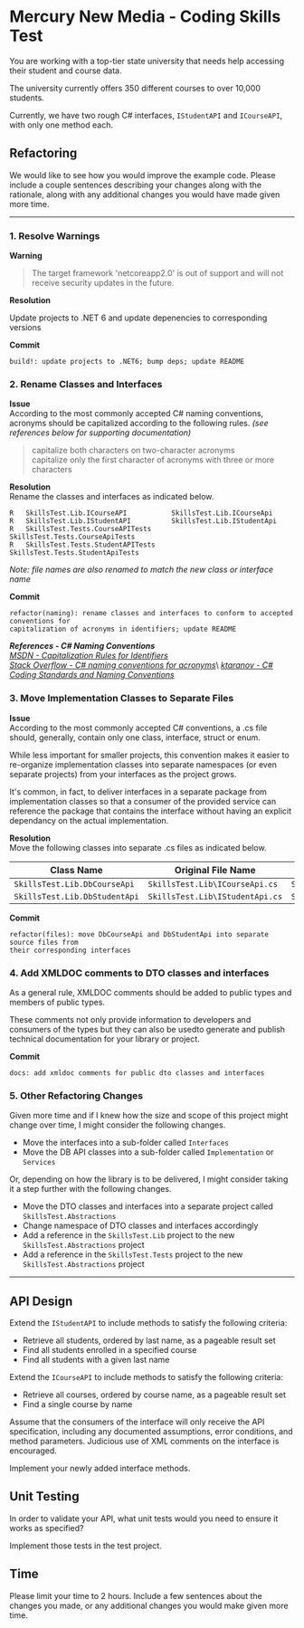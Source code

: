 # Mercury New Media - Coding Skills Test

You are working with a top-tier state university that needs help accessing their student and course data.

The university currently offers 350 different courses to over 10,000 students.

Currently, we have two rough C# interfaces, `IStudentAPI` and `ICourseAPI`, with only one method each.

## Refactoring

We would like to see how you would improve the example code. Please include a couple sentences describing your changes
along with the rationale, along with any additional changes you would have made given more time.

---

### 1. Resolve Warnings

**Warning**
> The target framework 'netcoreapp2.0' is out of support and will not receive security updates in the future.

**Resolution**

Update projects to .NET 6 and update depenencies to corresponding versions

**Commit**

    build!: update projects to .NET6; bump deps; update README

### 2. Rename Classes and Interfaces

**Issue**\
According to the most commonly accepted C# naming conventions, acronyms should be capitalized according to the following rules. *(see references below for supporting documentation)*

> capitalize both characters on two-character acronyms\
> capitalize only the first character of acronyms with three or more characters

**Resolution**\
Rename the classes and interfaces as indicated below.

    R   SkillsTest.Lib.ICourseAPI           SkillsTest.Lib.ICourseApi
    R   SkillsTest.Lib.IStudentAPI          SkillsTest.Lib.IStudentApi
    R   SkillsTest.Tests.CourseAPITests     SkillsTest.Tests.CourseApiTests
    R   SkillsTest.Tests.StudentAPITests    SkillsTest.Tests.StudentApiTests
*Note: file names are also renamed to match the new class or interface name*

**Commit**

    refactor(naming): rename classes and interfaces to conform to accepted conventions for 
    capitalization of acronyms in identifiers; update README

*__References - C# Naming Conventions__*\
[*MSDN - Capitalization Rules for Identifiers*](https://docs.microsoft.com/en-us/dotnet/standard/design-guidelines/capitalization-conventions#capitalization-rules-for-identifiers)\
[*Stack Overflow - C# naming conventions for acronyms*](https://stackoverflow.com/questions/2109171/c-sharp-naming-conventions-for-acronyms#:~:text=DO%20capitalize%20only%20the%20first,of%20a%20camel%2Dcased%20identifier.&text=DO%20NOT%20capitalize%20any%20of,of%20a%20camel%2Dcased%20identifier.)\
[*ktaranov - C# Coding Standards and Naming Conventions*](https://github.com/ktaranov/naming-convention/blob/master/C%23%20Coding%20Standards%20and%20Naming%20Conventions.md)

### 3. Move Implementation Classes to Separate Files

**Issue**\
According to the most commonly accepted C# conventions, a .cs file should, generally, contain only one class, interface, struct or enum.

While less important for smaller projects, this convention makes it easier to re-organize implementation classes into separate namespaces (or even separate projects) from your interfaces as the project grows.

It's common, in fact, to deliver interfaces in a separate package from implementation classes so that a consumer of the provided service can reference the package that contains the interface without having an explicit dependancy on the actual implementation.

**Resolution**\
Move the following classes into separate .cs files as indicated below.

| Class Name | Original File Name | New File Name |
| -------- | -------------- | ----------- |
| `SkillsTest.Lib.DbCourseApi` | `SkillsTest.Lib\ICourseApi.cs` | `SkillsTest.Lib\DbCourseApi.cs` |
| `SkillsTest.Lib.DbStudentApi` | `SkillsTest.Lib\IStudentApi.cs` | `SkillsTest.Lib\DbStudentApi.cs` |


**Commit**

    refactor(files): move DbCourseApi and DbStudentApi into separate source files from
    their corresponding interfaces

### 4. Add XMLDOC comments to DTO classes and interfaces
As a general rule, XMLDOC comments should be added to public types and members of public types.

These comments not only provide information to developers and consumers of the types but they can
also be usedto generate and publish technical documentation for your library or project.

**Commit**

    docs: add xmldoc comments for public dto classes and interfaces

### 5. Other Refactoring Changes

Given more time and if I knew how the size and scope of this project might change over time, I might consider the following changes.
 - Move the interfaces into a sub-folder called `Interfaces`
 - Move the DB API classes into a sub-folder called `Implementation` or `Services`

Or, depending on how the library is to be delivered, I might consider taking it a step further with the following changes.
 - Move the DTO classes and interfaces into a separate project called `SkillsTest.Abstractions`
 - Change namespace of DTO classes and interfaces accordingly
 - Add a reference in the `SkillsTest.Lib` project to the new `SkillsTest.Abstractions` project
 - Add a reference in the `SkillsTest.Tests` project to the new `SkillsTest.Abstractions` project

---

## API Design

Extend the `IStudentAPI` to include methods to satisfy the following criteria:

- Retrieve all students, ordered by last name, as a pageable result set
- Find all students enrolled in a specified course
- Find all students with a given last name

Extend the `ICourseAPI` to include methods to satisfy the following criteria:

- Retrieve all courses, ordered by course name, as a pageable result set
- Find a single course by name

Assume that the consumers of the interface will only receive the API specification, including any
documented assumptions, error conditions, and method parameters. Judicious use of XML comments on the interface
is encouraged.

Implement your newly added interface methods.

## Unit Testing

In order to validate your API, what unit tests would you need to ensure it works as specified? 

Implement those tests in the test project.

## Time

Please limit your time to 2 hours. Include a few sentences about the changes you made, or any
additional changes you would make given more time.
